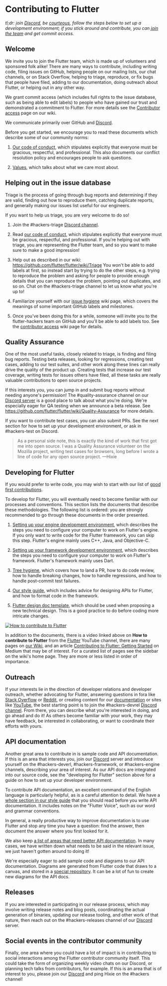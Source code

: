 <!-- when editing this file also update https://github.com/flutter/.github/blob/main/CONTRIBUTING.md -->

Contributing to Flutter
=======================

_tl;dr: join [Discord](https://github.com/flutter/flutter/wiki/Chat), be [courteous](CODE_OF_CONDUCT.md), follow the steps below to set up a development environment; if you stick around and contribute, you can [join the team](https://github.com/flutter/flutter/wiki/Contributor-access) and get commit access._

Welcome
-------

We invite you to join the Flutter team, which is made up of volunteers and sponsored folk alike!
There are many ways to contribute, including writing code, filing issues on GitHub, helping people
on our mailing lists, our chat channels, or on Stack Overflow, helping to triage, reproduce, or
fix bugs that people have filed, adding to our documentation,
doing outreach about Flutter, or helping out in any other way.

We grant commit access (which includes full rights to the issue
database, such as being able to edit labels) to people who have gained
our trust and demonstrated a commitment to Flutter. For more details
see the [Contributor access](https://github.com/flutter/flutter/wiki/Contributor-access)
page on our wiki.

We communicate primarily over GitHub and [Discord](https://github.com/flutter/flutter/wiki/Chat).

Before you get started, we encourage you to read these documents which describe some of our community norms:

1. [Our code of conduct](CODE_OF_CONDUCT.md), which stipulates explicitly
   that everyone must be gracious, respectful, and professional. This
   also documents our conflict resolution policy and encourages people
   to ask questions.

2. [Values](https://github.com/flutter/flutter/wiki/Values),
   which talks about what we care most about.

Helping out in the issue database
---------------------------------

Triage is the process of going through bug reports and determining if they are valid, finding out
how to reproduce them, catching duplicate reports, and generally making our issues list
useful for our engineers.

If you want to help us triage, you are very welcome to do so!

1. Join the #hackers-triage [Discord channel](https://github.com/flutter/flutter/wiki/Chat).

2. Read [our code of conduct](CODE_OF_CONDUCT.md), which stipulates explicitly
   that everyone must be gracious, respectful, and professional. If you're helping out
   with triage, you are representing the Flutter team, and so you want to make sure to
   make a good impression!

3. Help out as described in our wiki: https://github.com/flutter/flutter/wiki/Triage
   You won't be able to add labels at first, so instead start by trying to
   do the other steps, e.g. trying to reproduce the problem and asking for people to
   provide enough details that you can reproduce the problem, pointing out duplicates,
   and so on. Chat on the #hackers-triage channel to let us know what you're up to!

4. Familiarize yourself with our
   [issue hygiene](https://github.com/flutter/flutter/wiki/Issue-hygiene) wiki page,
   which covers the meanings of some important GitHub labels and
   milestones.

5. Once you've been doing this for a while, someone will invite you to the flutter-hackers
   team on GitHub and you'll be able to add labels too. See the
   [contributor access](https://github.com/flutter/flutter/wiki/Contributor-access) wiki
   page for details.


Quality Assurance
-----------------

One of the most useful tasks, closely related to triage, is finding and filing bug reports. Testing
beta releases, looking for regressions, creating test cases, adding to our test suites, and
other work along these lines can really drive the quality of the product up. Creating tests
that increase our test coverage, writing tests for issues others have filed, all these tasks
are really valuable contributions to open source projects.

If this interests you, you can jump in and submit bug reports without needing anyone's permission!
The #quality-assurance channel on our [Discord server](https://github.com/flutter/flutter/wiki/Chat)
is a good place to talk about what you're doing. We're especially eager for QA testing when
we announce a beta release. See https://github.com/flutter/flutter/wiki/Quality-Assurance for
more details.

If you want to contribute test cases, you can also submit PRs. See the next section
for how to set up your development environment, or ask in #hackers-test on Discord.

> As a personal side note, this is exactly the kind of work that first got me into open
> source. I was a Quality Assurance volunteer on the Mozilla project, writing test cases for
> browsers, long before I wrote a line of code for any open source project. —Hixie


Developing for Flutter
----------------------

If you would prefer to write code, you may wish to start with our list of [good first contributions](https://github.com/flutter/flutter/issues?q=is%3Aopen+is%3Aissue+label%3A%22good+first+contribution%22).

To develop for Flutter, you will eventually need to become familiar
with our processes and conventions. This section lists the documents
that describe these methodologies. The following list is ordered: you
are strongly recommended to go through these documents in the order
presented.

1. [Setting up your engine development environment](https://github.com/flutter/flutter/wiki/Setting-up-the-Engine-development-environment),
   which describes the steps you need to configure your computer to
   work on Flutter's engine. If you only want to write code for the
   Flutter framework, you can skip this step. Flutter's engine mainly
   uses C++, Java, and Objective-C.

2. [Setting up your framework development environment](https://github.com/flutter/flutter/wiki/Setting-up-the-Framework-development-environment),
   which describes the steps you need to configure your computer to
   work on Flutter's framework. Flutter's framework mainly uses Dart.

3. [Tree hygiene](https://github.com/flutter/flutter/wiki/Tree-hygiene),
   which covers how to land a PR, how to do code review, how to
   handle breaking changes, how to handle regressions, and how to
   handle post-commit test failures.

4. [Our style guide](https://github.com/flutter/flutter/wiki/Style-guide-for-Flutter-repo),
   which includes advice for designing APIs for Flutter, and how to
   format code in the framework.

5. [Flutter design doc template](https://flutter.dev/go/template),
   which should be used when proposing a new technical design.  This is a good
   practice to do before coding more intricate changes.

[![How to contribute to Flutter](https://img.youtube.com/vi/4yBgOBAOx_A/0.jpg)](https://www.youtube.com/watch?v=4yBgOBAOx_A)

In addition to the documents, there is a video linked above on **How to contribute to Flutter**
from the [Flutter](https://youtube.com/c/flutterdev) YouTube channel,
there are many pages on [our Wiki](https://github.com/flutter/flutter/wiki/),
and an article [Contributing to Flutter: Getting Started](https://medium.com/@ayushbherwani/contributing-to-flutter-getting-started-a0db68cbcd5b)
on Medium that may be of interest. For a curated list of pages see the sidebar
on the wiki's home page. They are more or less listed in order of importance.


Outreach
--------

If your interests lie in the direction of developer relations and developer outreach,
whether advocating for Flutter, answering questions in fora like
[Stack Overflow](https://stackoverflow.com/questions/tagged/flutter?sort=Newest&filters=NoAnswers,NoAcceptedAnswer&edited=true)
or [Reddit](https://www.reddit.com/r/flutterhelp/new/?f=flair_name%3A%22OPEN%22),
or creating content for our [documentation](https://docs.flutter.dev/)
or sites like [YouTube](https://www.youtube.com/results?search_query=flutter&sp=EgQIAxAB),
the best starting point is to join the #hackers-devrel [Discord channel](https://github.com/flutter/flutter/wiki/Chat).
From there, you can describe what you're interested in doing, and go ahead and do it!
As others become familiar with your work, they may have feedback, be interested in
collaborating, or want to coordinate their efforts with yours.


API documentation
-----------------

Another great area to contribute in is sample code and API documentation. If this is an area that interests you, join our
[Discord](https://github.com/flutter/flutter/wiki/Chat) server and introduce yourself on the #hackers-deverl, #hackers-framework,
or #hackers-engine channels, describing your area of interest. As our API docs are integrated into our source code, see the
"developing for Flutter" section above for a guide on how to set up your developer environment.

To contribute API documentation, an excellent command of the English language is particularly helpful, as is a careful attention to detail.
We have a [whole section in our style guide](https://github.com/flutter/flutter/wiki/Style-guide-for-Flutter-repo#documentation-dartdocs-javadocs-etc)
that you should read before you write API documentation. It includes notes on the "Flutter Voice", such as our word and grammar conventions.

In general, a really productive way to improve documentation is to use Flutter and stop any time you have a question: find the answer, then
document the answer where you first looked for it.

We also keep [a list of areas that need better API documentation](https://github.com/flutter/flutter/issues?q=is%3Aopen+is%3Aissue+label%3A%22d%3A+api+docs%22+sort%3Areactions-%2B1-desc).
In many cases, we have written down what needs to be said in the relevant issue, we just haven't gotten around to doing it!

We're especially eager to add sample code and diagrams to our API documentation. Diagrams are generated from Flutter code that
draws to a canvas, and stored in a [special repository](https://github.com/flutter/assets-for-api-docs/#readme). It can be a lot of fun
to create new diagrams for the API docs.


Releases
--------

If you are interested in participating in our release process, which may involve writing release notes and blog posts, coordinating the actual
generation of binaries, updating our release tooling, and other work of that nature, then reach out on the #hackers-releases
channel of our [Discord](https://github.com/flutter/flutter/wiki/Chat) server.


Social events in the contributor community
------------------------------------------

Finally, one area where you could have a lot of impact is in contributing to social interactions among the Flutter contributor community itself.
This could take the form of organizing weekly video chats on our Discord, or planning tech talks from contributors, for example.
If this is an area that is of interest to you, please join our [Discord](https://github.com/flutter/flutter/wiki/Chat) and ping Hixie on the #hackers
channel!
